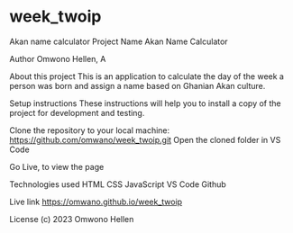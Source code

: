 # week_twoip
Akan name calculator
Project Name
Akan Name Calculator

Author
Omwono Hellen, A

About this project
This is an application to calculate the day of the week a person was born and assign a name based on Ghanian Akan culture.

Setup instructions
These instructions will help you to install a copy of the project for development and testing.

Clone the repository to your local machine: https://github.com/omwano/week_twoip.git
Open the cloned folder in VS Code

Go Live, to view the page

Technologies used
HTML
CSS
JavaScript
VS Code
Github

Live link
https://omwano.github.io/week_twoip

License
(c) 2023 Omwono Hellen
